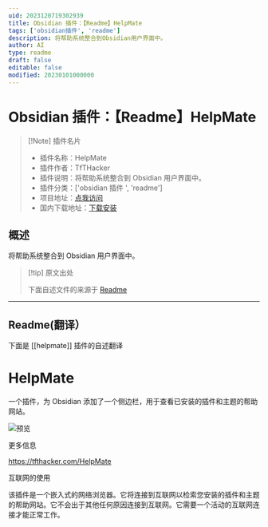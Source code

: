 ```yaml
---
uid: 2023120719302939
title: Obsidian 插件：【Readme】HelpMate
tags: ['obsidian插件', 'readme']
description: 将帮助系统整合到Obsidian用户界面中。
author: AI
type: readme
draft: false
editable: false
modified: 20230101000000
---
```


# Obsidian 插件：【Readme】HelpMate

> [!Note] 插件名片
> - 插件名称：HelpMate
> - 插件作者：TfTHacker
> - 插件说明：将帮助系统整合到 Obsidian 用户界面中。
> - 插件分类：['obsidian 插件 ', 'readme']
> - 项目地址：[点我访问](https://github.com/TfTHacker/obsidian42-HelpMate)
> - 国内下载地址：[下载安装](https://pkmer.cn/products/plugin/pluginMarket/?helpmate)

## 概述

将帮助系统整合到 Obsidian 用户界面中。

> [!tip] 原文出处
>
>下面自述文件的来源于 [Readme](https://ghproxy.net/https://raw.githubusercontent.com/TfTHacker/obsidian42-HelpMate/main/README.md)
>

---

## Readme(翻译）

下面是 [[helpmate]] 插件的自述翻译

# HelpMate

一个插件，为 Obsidian 添加了一个侧边栏，用于查看已安装的插件和主题的帮助网站。

![预览](https://cdn.pkmer.cn/covers/helpmate_2_0.png!pkmer)

更多信息

<https://tfthacker.com/HelpMate>

互联网的使用

该插件是一个嵌入式的网络浏览器。它将连接到互联网以检索您安装的插件和主题的帮助网站。它不会出于其他任何原因连接到互联网。它需要一个活动的互联网连接才能正常工作。
